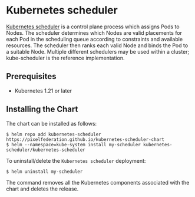 # Kubernetes scheduler 

[Kubernetes scheduler](https://kubernetes.io/docs/tasks/extend-kubernetes/configure-multiple-schedulers/) is a control plane process which assigns Pods to Nodes. The scheduler determines which Nodes are valid placements for each Pod in the scheduling queue according to constraints and available resources. The scheduler then ranks each valid Node and binds the Pod to a suitable Node. Multiple different schedulers may be used within a cluster; kube-scheduler is the reference implementation.


## Prerequisites

-	Kubernetes 1.21 or later

## Installing the Chart

The chart can be installed as follows:

```console
$ helm repo add kubernetes-scheduler https://pixelfederation.github.io/kubernetes-scheduler-chart
$ helm --namespace=kube-system install my-scheduler kubernetes-scheduler/kubernetes-scheduler
```

To uninstall/delete the `Kubernetes scheduler` deployment:

```console
$ helm uninstall my-scheduler
```
The command removes all the Kubernetes components associated with the chart and deletes the release.
